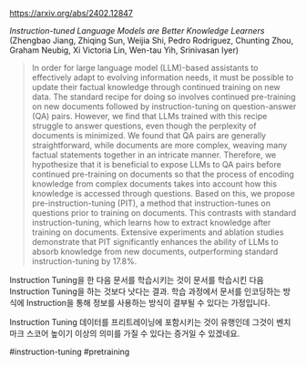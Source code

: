 https://arxiv.org/abs/2402.12847

*Instruction-tuned Language Models are Better Knowledge Learners* (Zhengbao Jiang, Zhiqing Sun, Weijia Shi, Pedro Rodriguez, Chunting Zhou, Graham Neubig, Xi Victoria Lin, Wen-tau Yih, Srinivasan Iyer)

> In order for large language model (LLM)-based assistants to effectively adapt to evolving information needs, it must be possible to update their factual knowledge through continued training on new data. The standard recipe for doing so involves continued pre-training on new documents followed by instruction-tuning on question-answer (QA) pairs. However, we find that LLMs trained with this recipe struggle to answer questions, even though the perplexity of documents is minimized. We found that QA pairs are generally straightforward, while documents are more complex, weaving many factual statements together in an intricate manner. Therefore, we hypothesize that it is beneficial to expose LLMs to QA pairs before continued pre-training on documents so that the process of encoding knowledge from complex documents takes into account how this knowledge is accessed through questions. Based on this, we propose pre-instruction-tuning (PIT), a method that instruction-tunes on questions prior to training on documents. This contrasts with standard instruction-tuning, which learns how to extract knowledge after training on documents. Extensive experiments and ablation studies demonstrate that PIT significantly enhances the ability of LLMs to absorb knowledge from new documents, outperforming standard instruction-tuning by 17.8%.

Instruction Tuning을 한 다음 문서를 학습시키는 것이 문서를 학습시킨 다음 Instruction Tuning을 하는 것보다 낫다는 결과. 학습 과정에서 문서를 인코딩하는 방식에 Instruction을 통해 정보를 사용하는 방식이 결부될 수 있다는 가정입니다.

Instruction Tuning 데이터를 프리트레이닝에 포함시키는 것이 유행인데 그것이 벤치마크 스코어 높이기 이상의 의미를 가질 수 있다는 증거일 수 있겠네요.

#instruction-tuning #pretraining 